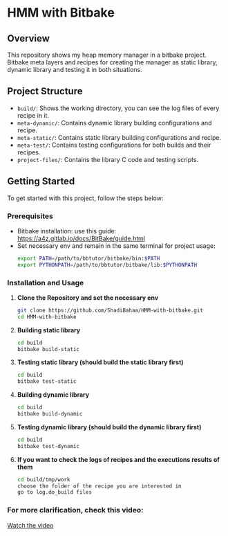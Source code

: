 # HMM with Bitbake

## Overview

This repository shows my heap memory manager in a bitbake project. Bitbake meta layers and recipes for creating the manager as static library, dynamic library and testing it in both situations.

## Project Structure

- `build/`: Shows the working directory, you can see the log files of every recipe in it.
- `meta-dynamic/`: Contains dynamic library building configurations and recipe.
- `meta-static/`: Contains static library building configurations and recipe.
- `meta-test/`: Contains testing configurations for both builds and their recipes.
- `project-files/`: Contains the library C code and testing scripts.

## Getting Started

To get started with this project, follow the steps below:

### Prerequisites

- Bitbake installation: use this guide: https://a4z.gitlab.io/docs/BitBake/guide.html
- Set necessary env and remain in the same terminal for project usage:
   ```bash
   export PATH=/path/to/bbtutor/bitbake/bin:$PATH
   export PYTHONPATH=/path/to/bbtutor/bitbake/lib:$PYTHONPATH
   ```

### Installation and Usage

1. **Clone the Repository and set the necessary env**

   ```bash
   git clone https://github.com/ShadiBahaa/HMM-with-bitbake.git
   cd HMM-with-bitbake
   ```
2. **Building static library**

   ```bash
   cd build
   bitbake build-static
   ```

3. **Testing static library (should build the static library first)**

   ```bash
   cd build
   bitbake test-static
   ```
4. **Building dynamic library**

   ```bash
   cd build
   bitbake build-dynamic
   ```
5. **Testing dynamic library (should build the dynamic library first)**

   ```bash
   cd build
   bitbake test-dynamic
   ```
6. **If you want to check the logs of recipes and the executions results of them**

   ```bash
   cd build/tmp/work
   choose the folder of the recipe you are interested in
   go to log.do_build files
   ```
### For more clarification, check this video: 
[Watch the video](https://drive.google.com/file/d/1n-0yevjcWYoMFvjHHE5UBEU-OCdFA__X/view?usp=sharing)
